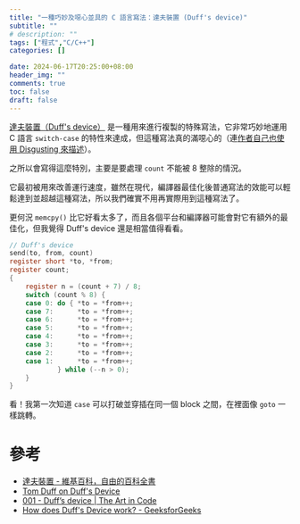 ```yaml
---
title: "一種巧妙及噁心並具的 C 語言寫法：達夫裝置 (Duff's device)"
subtitle: ""
# description: ""
tags: ["程式","C/C++"]
categories: []

date: 2024-06-17T20:25:00+08:00
header_img: ""
comments: true
toc: false
draft: false
---
```


[達夫裝置（Duff's device）](https://zh.wikipedia.org/zh-tw/%E8%BE%BE%E5%A4%AB%E8%AE%BE%E5%A4%87) 是一種用來進行複製的特殊寫法，它非常巧妙地運用 C 語言 `switch-case` 的特性來達成，但這種寫法真的滿噁心的（連[作者自己也使用 Disgusting 來描述](http://www.lysator.liu.se/c/duffs-device.html)）。

<!--more-->

之所以會寫得這麼特別，主要是要處理 `count` 不能被 8 整除的情況。

它最初被用來改善運行速度，雖然在現代，編譯器最佳化後普通寫法的效能可以輕鬆達到並超越這種寫法，所以我們確實不用再實際用到這種寫法了。

更何況 `memcpy()` 比它好看太多了，而且各個平台和編譯器可能會對它有額外的最佳化，但我覺得 Duff's device 還是相當值得看看。

```c
// Duff's device
send(to, from, count)
register short *to, *from;
register count;
{
    register n = (count + 7) / 8;
    switch (count % 8) {
    case 0: do { *to = *from++;
    case 7:      *to = *from++;
    case 6:      *to = *from++;
    case 5:      *to = *from++;
    case 4:      *to = *from++;
    case 3:      *to = *from++;
    case 2:      *to = *from++;
    case 1:      *to = *from++;
            } while (--n > 0);
    }
}
```

看！我第一次知道 `case` 可以打破並穿插在同一個 block 之間，在裡面像 `goto` 一樣跳轉。

# 參考

- [達夫裝置 - 維基百科，自由的百科全書](https://zh.wikipedia.org/zh-tw/%E8%BE%BE%E5%A4%AB%E8%AE%BE%E5%A4%87)
- [Tom Duff on Duff's Device](http://www.lysator.liu.se/c/duffs-device.html)
- [001 - Duff’s device | The Art in Code](https://theartincode.stanis.me/001-duffs-device/)
- [How does Duff's Device work? - GeeksforGeeks](https://www.geeksforgeeks.org/duffs-device-work/)
